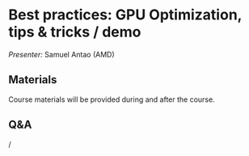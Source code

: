 # Best practices: GPU Optimization, tips & tricks / demo

<!-- Cannot do in full italics as the ã is misplaced which is likely an mkdocs bug. -->
*Presenter:* Samuel Antao (AMD)

<!--
<video src="https://462000265.lumidata.eu/2p3day-20250303/recordings/50-Best_Practices_GPU_Optimization.mp4" controls="controls"></video>
-->

## Materials

Course materials will be provided during and after the course.

<!--
Temporary location of materials (for the lifetime of the training project):

-   Slides: `'/project/project_465001726/Slides/AMD/session 06 - ToolsInActionPytorchExample-LUMI-2025-sfantao.pdf'`

-   Scripts: `/project/project_465001726/Exercises/AMD/Pytorch`
-->

<!--
Materials on the web:

-   [Slides on the web](https://462000265.lumidata.eu/2p3day-20250303/files/LUMI-2p3day-20250303-506-Best_Practices_GPU_Optimization.pdf)

-   Downloadable scripts as
    [bzip2-compressed tar archive](https://462000265.lumidata.eu/2p3day-20250303/files/LUMI-2p3day-20250303-506-scripts.tar.bz2) and 
    [uncompressed tar archive](https://462000265.lumidata.eu/2p3day-20250303/files/LUMI-2p3day-20250303-506-scripts.tar)

-   [AMD exercise assignments and notes, "Pytorch" section](https://hackmd.io/@sfantao/lumi-training-sto-2025#Pytorch-example).

    [PDF backup](https://462000265.lumidata.eu/2p3day-20250303/files/LUMI-2p3day-20250303-Exercises_AMD.pdf)
    and [local web backup](exercises_AMD_hackmd.md#pytorch-example).


Archived materials on LUMI:

-   Slides: `/appl/local/training/2p3day-20250303/files/LUMI-2p3day-20250303-506-Best_Practices_GPU_Optimization.pdf`

-   Scripts as
    bzip2-compressed tar archive in `/appl/local/training/2p3day-20250303/files/LUMI-2p3day-20250303-506-scripts.tar.bz2` and
    uncompressed tar archive in `/appl/local/training/2p3day-20250303/files/LUMI-2p3day-20250303-506-scripts.tar`.

-   Recording: `/appl/local/training/2p3day-20250303/recordings/506-Best_Practices_GPU_Optimization.mp4`


!!! Note "PyTorch in the LUMI Software Library" 
    The example in this demo is also used as the example in our
    [Pytorch page in the LUMI Software Library](https://lumi-supercomputer.github.io/LUMI-EasyBuild-docs/p/PyTorch/).
-->

## Q&A

/
